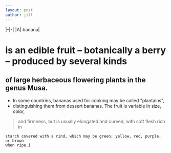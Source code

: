 ```yaml
---
layout: post
author: jill
---
```

|-|-|
|A| banana|


# is an edible fruit – botanically a berry – produced by several kinds
## of large herbaceous flowering plants in the genus Musa.

* In some countries, bananas used for cooking may be called "plantains",
* distinguishing them from dessert bananas. The fruit is variable in size, color,
> and firmness, but is usually elongated and curved, with soft flesh rich in

```
starch covered with a rind, which may be green, yellow, red, purple, or brown
when ripe.i
```
